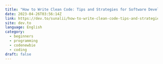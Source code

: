 ```yaml
---
title: "How to Write Clean Code: Tips and Strategies for Software Developers"
date: 2023-04-26T03:56:14Z
link: https://dev.to/sunalii/how-to-write-clean-code-tips-and-strategies-for-software-developers-22l4?utm_medium=RSS&utm_source=news.12bit.vn
site: dev.to
language: English
category:
  - beginners
  - programming
  - codenewbie
  - coding
draft: false
---
```

